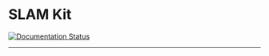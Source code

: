 # SLAM Kit

[![Documentation Status](https://readthedocs.org/projects/slamkit/badge/?version=latest)](https://slamkit.readthedocs.io/zh_CN/latest/?badge=latest)

---
